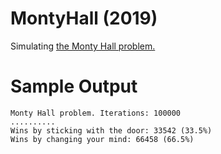 # MontyHall (2019)

Simulating [the Monty Hall problem.](https://en.wikipedia.org/wiki/Monty_Hall_problem)

# Sample Output
```
Monty Hall problem. Iterations: 100000
..........
Wins by sticking with the door: 33542 (33.5%)
Wins by changing your mind: 66458 (66.5%)
```
